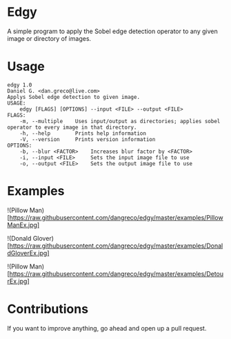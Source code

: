 # Edgy
A simple program to apply the Sobel edge detection operator to any given image or directory of images.

# Usage
```
edgy 1.0
Daniel G. <dan.greco@live.com>
Applys Sobel edge detection to given image.
USAGE:
    edgy [FLAGS] [OPTIONS] --input <FILE> --output <FILE>
FLAGS:
    -m, --multiple    Uses input/output as directories; applies sobel operator to every image in that directory.
    -h, --help        Prints help information
    -V, --version     Prints version information
OPTIONS:
    -b, --blur <FACTOR>    Increases blur factor by <FACTOR>
    -i, --input <FILE>     Sets the input image file to use
    -o, --output <FILE>    Sets the output image file to use
```
# Examples

!(Pillow Man)[https://raw.githubusercontent.com/dangreco/edgy/master/examples/PillowManEx.jpg]

!(Donald Glover)[https://raw.githubusercontent.com/dangreco/edgy/master/examples/DonaldGloverEx.jpg]

!(Pillow Man)[https://raw.githubusercontent.com/dangreco/edgy/master/examples/DetourEx.jpg]

# Contributions
If you want to improve anything, go ahead and open up a pull request.
